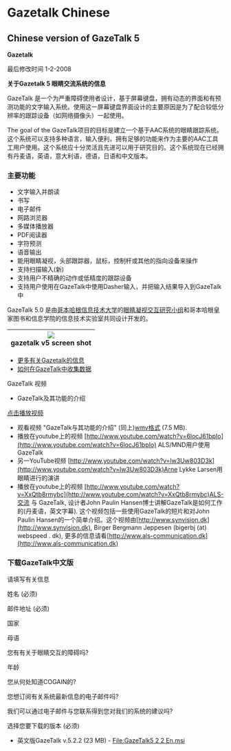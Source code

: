 

# Gazetalk Chinese 

##  Chinese version of GazeTalk 5 

**Gazetalk**

最后修改时间 1-2-2008   

**关于Gazetalk 5 眼睛交流系统的信息**

GazeTalk 是一个为严重障碍使用者设计，基于屏幕键盘，拥有动态的界面和有预测功能的文字输入系统。使用这一屏幕键盘界面设计的主要原因是为了配合较低分辨率的跟踪设备（如网络摄像头）一起使用。 

The goal of the GazeTalk项目的目标是建立一个基于AAC系统的眼睛跟踪系统。这个系统可以支持多种语言，输入便利，拥有足够的功能来作为主要的AAC工具工用户使用。这个系统应十分灵活且先进可以用于研究目的。这个系统现在已经拥有丹麦语，英语，意大利语，德语，日语和中文版本。 

###  主要功能 

* 文字输入并朗读 
* 书写 
* 电子邮件 
* 网路浏览器 
* 多媒体播放器 
* PDF阅读器 
* 字符预测 
* 语音输出 
* 能用眼睛凝视，头部跟踪器，鼠标，控制杆或其他的指向设备来操作 
* 支持扫描输入(新) 
* 支持用户不精确的动作或低精度的跟踪设备 
* 支持用户使用在GazeTalk中使用Dasher输入，并把输入结果导入到GazeTalk中 

GazeTalk 5.0 是由[哥本哈根信息技术大学][1]的[眼睛凝视交互研究小组][2]和哥本哈根皇家图书和信息学院的信息技术实验室共同设计开发的。 

|![][3]<br>gazetalk v5 screen shot<br>|
|:---:|

* [更多有关Gazetalk的信息](/Doc/Gazetalk_manual_ch.pdf)
* [如何在GazeTalk中收集数据](/Doc/Data_recording_ch.pdf)

GazeTalk 视频  
* GazeTalk及其功能的介绍 

[点击播放视频][4]

* 观看视频 "GazeTalk与其功能的介绍" (同上)[wmv格式][5] (7.5 MB).
* 播放在youtube上的视频 [http://www.youtube.com/watch?v=6locJ61bpIo](http://www.youtube.com/watch?v=6locJ61bpIo) ALS/MND用户使用GazeTalk
* 另一YouTube视频 [http://www.youtube.com/watch?v=lw3Uw803D3k](http://www.youtube.com/watch?v=lw3Uw803D3k)Arne Lykke Larsen用眼睛进行的演讲 
* 播放在youtube上的视频 [http://www.youtube.com/watch?v=XxQtb8rmybc](http://www.youtube.com/watch?v=XxQtb8rmybc)ALS-交流 与 GazeTalk, 设计者John Paulin Hansen博士讲解GazeTalk是如何工作的(丹麦语，英文字幕). 这个视频包括一些使用GazeTalk的短片和对John Paulin Hansen的一个简单介绍。这个视频由[http://www.synvision.dk](http://www.synvision.dk), Birger Bergmann Jeppesen (bigerbj (at) webspeed . dk), 更多的信息请看[http://www.als-communication.dk](http://www.als-communication.dk) 


###  下载GazeTalk中文版 

请填写有关信息 

姓名 (必须) 

邮件地址 (必须) 

国家 

母语 

您有有关于眼睛交互的障碍吗? 

年龄 

您从何处知道COGAIN的? 

您想订阅有关系统最新信息的电子邮件吗? 

我们可以通过电子邮件与您联系得到您对我们的系统的建议吗? 

选择您要下载的版本 (必须) 

* 英文版GazeTalk v.5.2.2 (23 MB) - [File:GazeTalk5 2 2 En.msi](6)


[1]: http://www.itu.dk
[2]: http://www.itu.dk/research/EyeGazeInteraction/
[3]: http://wiki.cogain.org/images/3/37/Gazetalk_interface.jpg
[4]: /Doc/GazeTalk.swf 
[5]: http://wiki.cogain.org/images/f/fc/GazeTalk_en.wmv
[6]: /Videos/GazeTalk5_2_2_En.msi

  
<!--stackedit_data:
eyJoaXN0b3J5IjpbMTUyMTA0MjE1MiwtMTM4NjgwMDYxN119
-->